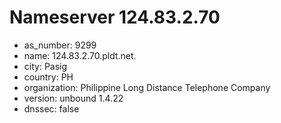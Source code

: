 # Nameserver 124.83.2.70

* as_number: 9299
* name: 124.83.2.70.pldt.net.
* city: Pasig
* country: PH
* organization: Philippine Long Distance Telephone Company
* version: unbound 1.4.22
* dnssec: false

